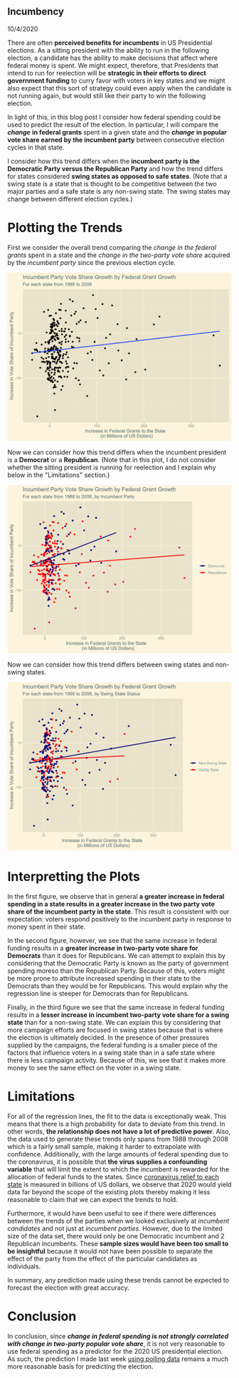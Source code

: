 ## Incumbency

10/4/2020

There are often **perceived benefits for incumbents** in US Presidential elections. As a sitting president with the ability to run in the following election, a candidate has the ability to make decisions that affect where federal money is spent. We might expect, therefore, that Presidents that intend to run for reelection will be **strategic in their efforts to direct government funding** to curry favor with voters in key states and we might also expect that this sort of strategy could even apply when the candidate is not running again, but would still like their party to win the following election.

In light of this, in this blog post I consider how federal spending could be used to predict the result of the election. In particular, I will compare the ***change*** **in federal grants** spent in a given state and the ***change*** **in popular vote share earned by the incumbent party** between consecutive election cycles in that state. 

I consider how this trend differs when the **incumbent party is the Democratic Party versus the Republican Party** and how the trend differs for states considered **swing states as opposed to safe states**. (Note that a swing state is a state that is thought to be competitive between the two major parties and a safe state is any non-swing state. The swing states may change between different election cycles.) 


# Plotting the Trends
First we consider the overall trend comparing the *change in the federal grants* spent in a state and the *change in the two-party vote share* acquired by the *incumbent party* since the previous election cycle.

![image of overall grants vs votes trend](../figures/grants_vs_votes.png)

Now we can consider how this trend differs when the incumbent president is a **Democrat** or a **Republican**. (Note that in this plot, I do not consider whether the sitting president is running for reelection and I explain why below in the "Limitations" section.)


![image of grants vs votes by incumbent party](../figures/grants_party.png)

Now we can consider how this trend differs between swing states and non-swing states.

![image of grants vs votes by swing state status](../figures/grants_swing.png)


# Interpretting the Plots

In the first figure, we observe that in general **a greater increase in federal spending in a state results in a greater increase in the two party vote share of the incumbent party in the state**. This result is consistent with our expectation: voters respond positively to the incumbent party in response to money spent in their state.

In the second figure, however, we see that the same increase in federal funding results in a **greater increase in two-party vote share for Democrats** than it does for Republicans. We can attempt to explain this by considering that the Democratic Party is known as the party of government spending moreso than the Republican Party. Because of this, voters might be more prone to attribute increased spending in their state to the Democrats than they would be for Republicans. This would explain why the regression line is steeper for Democrats than for Republicans.

Finally, in the third figure we see that the same increase in federal funding results in a **lesser increase in incumbent two-party vote share for a swing state** than for a non-swing state. We can explain this by considering that more campaign efforts are focused in swing states because that is where the election is ultimately decided. In the presence of other pressures supplied by the campaigns, the federal funding is a smaller piece of the factors that influence voters in a swing state than in a safe state where there is less campaign activity. Because of this, we see that it makes more money to see the same effect on the voter in a swing state. 

# Limitations

For all of the regression lines, the fit to the data is exceptionally weak. This means that there is a high probability for data to deviate from this trend. In other words, **the relationship does not have a lot of predictive power**. Also, the data used to generate these trends only spans from 1988 through 2008 which is a fairly small sample, making it harder to extrapolate with confidence. Additionally, with the large amounts of federal spending due to the coronavirus, it is possible that **the virus supplies a confounding variable** that will limit the extent to which the incumbent is rewarded for the allocation of federal funds to the states. Since [coronavirus relief to each state](https://www.usaspending.gov/disaster/covid-19) is measured in billions of US dollars, we observe that 2020 would yield data far beyond the scope of the existing plots thereby making it less reasonable to claim that we can expect the trends to hold.

Furthermore, it would have been useful to see if there were differences between the trends of the parties when we looked exclusively at *incumbent candidates* and not just at *incumbent parties*. However, due to the limited size of the data set, there would only be one Democratic incumbent and 2 Republican incumbents. These **sample sizes would have been too small to be insightful** because it would not have been possible to separate the effect of the party from the effect of the particular candidates as individuals.

In summary, any prediction made using these trends cannot be expected to forecast the election with great accuracy.

# Conclusion
In conclusion, since ***change in federal spending is not strongly correlated with change in two-party popular vote share***, it is not very reasonable to use federal spending as a predictor for the 2020 US presidential election. As such, the prediction I made last week [using polling data](polling.md) remains a much more reasonable basis for predicting the election.